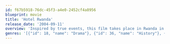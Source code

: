 ```yaml
---
id: f67b5918-76dc-45f3-a4e0-2452cf4a8956
blueprint: movie
title: 'Hotel Rwanda'
release_date: '2004-09-11'
overview: 'Inspired by true events, this film takes place in Rwanda in the 1990s when more than a million Tutsis were killed in a genocide that went mostly unnoticed by the rest of the world. Hotel owner Paul Rusesabagina houses over a thousand refuges in his hotel in attempt to save their lives.'
genres: '[{"id": 18, "name": "Drama"}, {"id": 36, "name": "History"}, {"id": 10752, "name": "War"}]'
---
```


